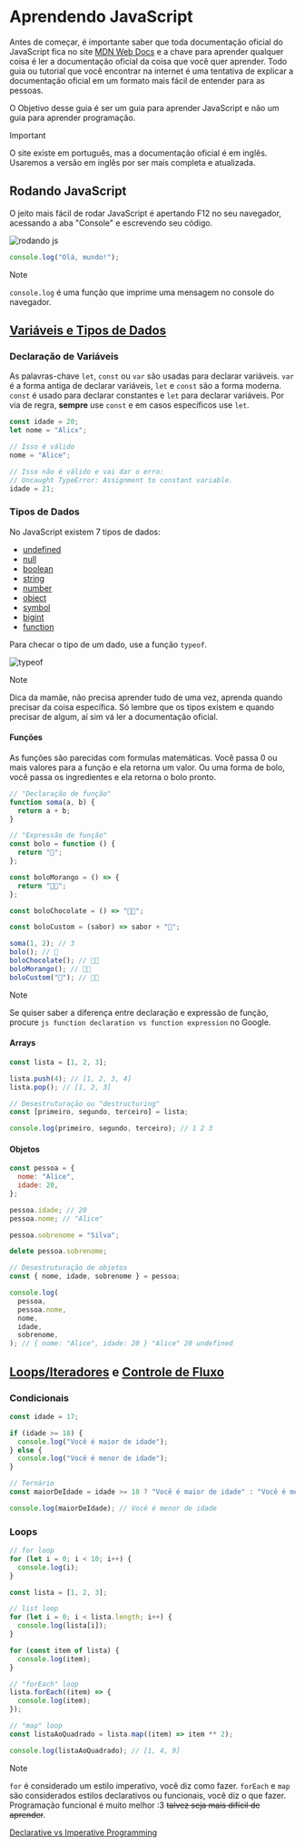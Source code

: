 # Aprendendo JavaScript

Antes de começar, é importante saber que toda documentação oficial do JavaScript fica no site [MDN Web Docs](https://developer.mozilla.org/pt-BR/docs/Web/JavaScript) e a chave para aprender qualquer coisa é ler a documentação oficial da coisa que você quer aprender. Todo guia ou tutorial que você encontrar na internet é uma tentativa de explicar a documentação oficial em um formato mais fácil de entender para as pessoas.

O Objetivo desse guia é ser um guia para aprender JavaScript e não um guia para aprender programação.

> [!IMPORTANT]
> O site existe em português, mas a documentação oficial é em inglês. Usaremos a versão em inglês por ser mais completa e atualizada.

## Rodando JavaScript

O jeito mais fácil de rodar JavaScript é apertando F12 no seu navegador, acessando a aba "Console" e escrevendo seu código.

![rodando js](assets/images/rodando-js.png)

```js
console.log("Olá, mundo!");
```

> [!NOTE]
> `console.log` é uma função que imprime uma mensagem no console do navegador.

## [Variáveis e Tipos de Dados](https://developer.mozilla.org/pt-BR/docs/Web/JavaScript/Data_structures)

### Declaração de Variáveis

As palavras-chave `let`, `const` ou `var` são usadas para declarar variáveis. `var` é a forma antiga de declarar variáveis, `let` e `const` são a forma moderna. `const` é usado para declarar constantes e `let` para declarar variáveis. Por via de regra, **sempre** use `const` e em casos específicos use `let`.

```js
const idade = 20;
let nome = "Alicx";

// Isso é válido
nome = "Alice";

// Isso não é válido e vai dar o erro:
// Uncaught TypeError: Assignment to constant variable.
idade = 21;
```

### Tipos de Dados

No JavaScript existem 7 tipos de dados:

- [undefined](https://developer.mozilla.org/en-US/docs/Web/JavaScript/Data_structures#undefined_type)
- [null](https://developer.mozilla.org/en-US/docs/Web/JavaScript/Data_structures#null_type)
- [boolean](https://developer.mozilla.org/en-US/docs/Web/JavaScript/Data_structures#boolean_type)
- [string](https://developer.mozilla.org/en-US/docs/Web/JavaScript/Data_structures#string_type)
- [number](https://developer.mozilla.org/en-US/docs/Web/JavaScript/Data_structures#number_type)
- [object](https://developer.mozilla.org/en-US/docs/Web/JavaScript/Data_structures#object_type)
- [symbol](https://developer.mozilla.org/en-US/docs/Web/JavaScript/Data_structures#symbol_type)
- [bigint](https://developer.mozilla.org/en-US/docs/Web/JavaScript/Data_structures#bigint_type)
- [function](https://developer.mozilla.org/en-US/docs/Web/JavaScript/Guide/Functions)

Para checar o tipo de um dado, use a função `typeof`.

![typeof](assets/images/typeof.png)

> [!NOTE]
> Dica da mamãe, não precisa aprender tudo de uma vez, aprenda quando precisar da coisa específica. Só lembre que os tipos existem e quando precisar de algum, aí sim vá ler a documentação oficial.

#### Funções

As funções são parecidas com formulas matemáticas. Você passa 0 ou mais valores para a função e ela retorna um valor. Ou uma forma de bolo, você passa os ingredientes e ela retorna o bolo pronto.

```js
// "Declaração de função"
function soma(a, b) {
  return a + b;
}

// "Expressão de função"
const bolo = function () {
  return "🎂";
};

const boloMorango = () => {
  return "🍓🎂";
};

const boloChocolate = () => "🍫🎂";

const boloCustom = (sabor) => sabor + "🎂";

soma(1, 2); // 3
bolo(); // 🎂
boloChocolate(); // 🍫🎂
boloMorango(); // 🍓🎂
boloCustom("🍉"); // 🍉🎂
```

> [!NOTE]
> Se quiser saber a diferença entre declaração e expressão de função, procure `js function declaration vs function expression` no Google.

#### Arrays

```js
const lista = [1, 2, 3];

lista.push(4); // [1, 2, 3, 4]
lista.pop(); // [1, 2, 3]

// Desestruturação ou "destructuring"
const [primeiro, segundo, terceiro] = lista;

console.log(primeiro, segundo, terceiro); // 1 2 3
```

#### Objetos

```js
const pessoa = {
  nome: "Alice",
  idade: 20,
};

pessoa.idade; // 20
pessoa.nome; // "Alice"

pessoa.sobrenome = "Silva";

delete pessoa.sobrenome;

// Desestruturação de objetos
const { nome, idade, sobrenome } = pessoa;

console.log(
  pessoa,
  pessoa.nome,
  nome,
  idade,
  sobrenome,
); // { nome: "Alice", idade: 20 } "Alice" 20 undefined
```

## [Loops/Iteradores](https://developer.mozilla.org/en-US/docs/Web/JavaScript/Guide/Loops_and_iteration) e [Controle de Fluxo](https://developer.mozilla.org/en-US/docs/Web/JavaScript/Guide/Control_flow_and_error_handling)

### Condicionais

```js
const idade = 17;

if (idade >= 18) {
  console.log("Você é maior de idade");
} else {
  console.log("Você é menor de idade");
}

// Ternário
const maiorDeIdade = idade >= 18 ? "Você é maior de idade" : "Você é menor de idade";

console.log(maiorDeIdade); // Você é menor de idade
```

### Loops

```js
// for loop
for (let i = 0; i < 10; i++) {
  console.log(i);
}

const lista = [1, 2, 3];

// list loop
for (let i = 0; i < lista.length; i++) {
  console.log(lista[i]);
}

for (const item of lista) {
  console.log(item);
}

// "forEach" loop
lista.forEach((item) => {
  console.log(item);
});

// "map" loop
const listaAoQuadrado = lista.map((item) => item ** 2);

console.log(listaAoQuadrado); // [1, 4, 9]
```

> [!NOTE]
> `for` é considerado um estilo imperativo, você diz como fazer.
> `forEach` e `map` são considerados estilos declarativos ou funcionais, você diz o que fazer.
> Programação funcional é muito melhor :3 ~~talvez seja mais difícil de aprender~~.

[Declarative vs Imperative Programming](https://dev.to/ruizb/declarative-vs-imperative-4a7l)
